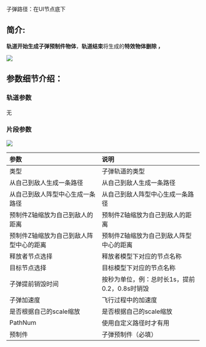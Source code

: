 子弹路径：在UI节点底下

## 简介:
**轨道开始生成子弹预制件物体**，**轨道结束**将生成的**特效物体删除 ，**

![](https://cdn.nlark.com/yuque/0/2024/png/22817384/1713942880818-6c6ab441-8750-4ba1-a886-96a5747afbbc.png)

## 参数细节介绍：
### 轨道参数
无

### 片段参数
![](https://cdn.nlark.com/yuque/0/2024/png/22817384/1713942881278-7a839001-c359-4e0b-9dd9-c7a3ae5cd51d.png)

| 参数 | 说明 |
| :--- | :--- |
| 类型 | 子弹轨道的类型 |
| 从自己到敌人生成一条路径 | 从自己到敌人生成一条路径 |
| 从自己到敌人阵型中心生成一条路径 | 从自己到敌人阵型中心生成一条路径 |
| 预制件Z轴缩放为自己到敌人的距离 | 预制件Z轴缩放为自己到敌人的距离 |
| 预制件Z轴缩放为自己到敌人阵型中心的距离 | 预制件Z轴缩放为自己到敌人阵型中心的距离 |
| 释放者节点选择 | 释放者模型下对应的节点名称 |
| 目标节点选择 | 目标模型下对应的节点名称 |
| 子弹提前销毁时间 | 按秒为单位，例：总时长1s，提前0.2，0.8s时销毁 |
| 子弹加速度 | 飞行过程中的加速度 |
| 是否根据自己的scale缩放 | 是否根据自己的scale缩放 |
| PathNum | 使用自定义路径时才有用 |
| 预制件 | 子弹预制件（必填） |


### 

